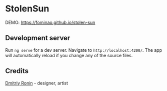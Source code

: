 # StolenSun

DEMO: https://fominao.github.io/stolen-sun

## Development server

Run `ng serve` for a dev server. Navigate to `http://localhost:4200/`. The app will automatically reload if you change any of the source files.

## Credits
[Dmitriy Ronin](https://www.instagram.com/itsnotemptyanymore/) - designer, artist